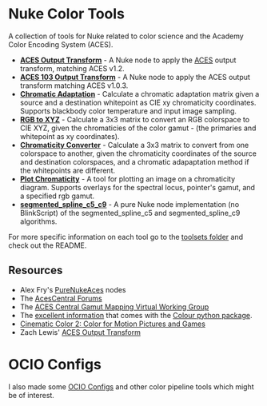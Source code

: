 # Nuke Color Tools
A collection of tools for Nuke related to color science and the Academy Color Encoding System (ACES). 
- **[ACES Output Transform](/toolsets/ACES_OutputTransform.nk)** - A Nuke node to apply the [ACES](https://github.com/ampas/aces-dev) output transform, matching ACES v1.2.
- **[ACES 103 Output Transform](/toolsets/ACES_103_OutputTransform.nk)** - A Nuke node to apply the ACES output transform matching ACES v1.0.3.
- **[Chromatic Adaptation](/toolsets/ChromaticAdaptation.nk)** - Calculate a chromatic adaptation matrix given a source and a destination whitepoint as CIE xy chromaticity coordinates. Supports blackbody color temperature and input image sampling.
- **[RGB to XYZ](/toolsets/RGBtoXYZ.nk)** - Calculate a 3x3 matrix to convert an RGB colorspace to CIE XYZ, given the chromaticies of the color gamut - (the primaries and whitepoint as xy coordinates).
- **[Chromaticity Converter](/toolsets/ChromaticityConverter.nk)** - Calculate a 3x3 matrix to convert from one colorspace to another, given the chromaticity coordinates of the source and destination colorspaces, and a chromatic adapaptation method if the whitepoints are different.
- **[Plot Chromaticity](PlotChromaticity.nk)** - A tool for plotting an image on a chromaticity diagram. Supports overlays for the spectral locus, pointer's gamut, and a specified rgb gamut.
- **[segmented_spline_c5_c9](/toolsets/segmented_spline_c5_c9_nuke_only.nk)** - A pure Nuke node implementation (no BlinkScript) of the segmented_spline_c5 and segmented_spline_c9 algorithms.

For more specific information on each tool go to the [toolsets folder](/toolsets) and check out the README.


## Resources
- Alex Fry's [PureNukeAces](https://github.com/alexfry/PureNukeACES) nodes
- The [AcesCentral Forums](https://acescentral.com)
- The [ACES Central Gamut Mapping Virtual Working Group](https://acescentral.com/c/aces-development-acesnext/vwg-aces-gamut-mapping-working-group/80)
- The [excellent information](https://colour.readthedocs.io/en/v0.3.10/colour.models.rgb.html) that comes with the [Colour python package](https://colour.readthedocs.io/en/v0.3.15/index.html).
- [Cinematic Color 2: Color for Motion Pictures and Games](https://nick-shaw.github.io/cinematiccolor/cinematic-color.html#color-science.html)
- Zach Lewis' [ACES Output Transform](https://gist.github.com/zachlewis/786c0be941868644c993fde1c3515c2c)


# OCIO Configs
I also made some [OCIO Configs](https://github.com/jedypod/colortools) and other color pipeline tools which might be of interest.

